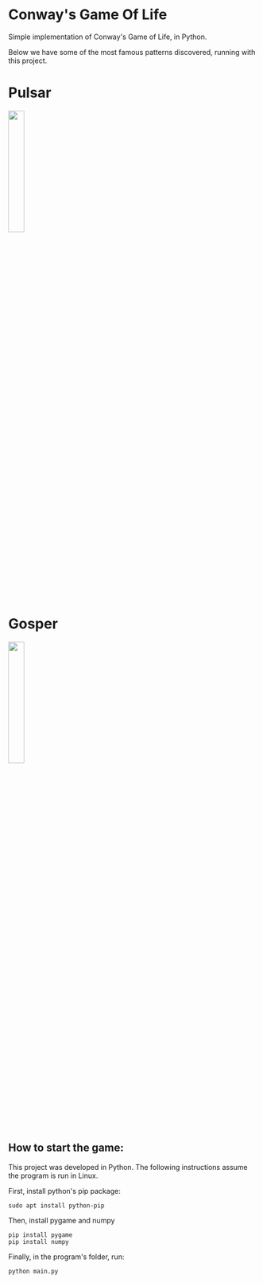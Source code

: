 # Conway's Game Of Life

Simple implementation of Conway's Game of Life, in Python.

Below we have some of the most famous patterns discovered, running with this project.

# Pulsar
 
<img width="25%" src=https://i.imgur.com/pWpR5De.gif/>

# Gosper

<img width="25%" src=https://i.imgur.com/R1W9lhA.gif/>

## How to start the game:

This project was developed in Python. The following instructions assume the program is run in Linux.

First, install python's pip package:
```
sudo apt install python-pip
```
Then, install pygame and numpy
```
pip install pygame
pip install numpy
```

Finally, in the program's folder, run:
```
python main.py
```
